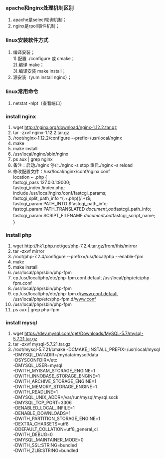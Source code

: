 ### apache和nginx处理机制区别
1. apache是select轮询机制；  
2. nginx是rpoll事件机制；
### linux安装软件方式
1. 编译安装；  
1).配置 ./configure 或 cmake；  
2).编译 make；  
3).编译安装 make install；  
2. 源安装（yum install nginx）；
### linux常用命令
1. netstat -nlpt（查看端口）
### install nginx
1. wget http://nginx.org/download/nginx-1.12.2.tar.gz  
2. tar -zxvf nginx-1.12.2.tar.gz  
3. /root/nginx-1.12.2/configure --prefix=/usr/local/nginx
4. make
5. make install
6. /usr/local/nginx/sbin/nginx 
7. ps aux | grep nginx  
8. 备注：启动./nginx 停止./nginx -s stop 重启./nginx -s reload  
9. 修改配置文件：/usr/local/nginx/conf/nginx.conf  
location ~ \.php {  
fastcgi_pass    127.0.0.1:9000;  
fastcgi_index   /index.php;  
include         /usr/local/nginx/conf/fastcgi_params;  
fastcgi_split_path_info            ^(.+\.php)(/.+)$;  
fastcgi_param   PATH_INTO          $fastcgi_path_info;  
fastcgi_param   PATH_TRANSLATED    $document_root$fastcgi_path_info;  
fastcgi_param   SCRIPT_FILENAME    $document_root$fastcgi_script_name;  
}
### install php
1. wget http://hk1.php.net/get/php-7.2.4.tar.gz/from/this/mirror  
2. tar -zxvf mirror
3. /root/php-7.2.4/configure --prefix=/usr/local/php --enable-fpm
4. make  
5. make install
6. /usr/local/php/sbin/php-fpm
7. cp /usr/local/php/etc/php-fpm.conf.default /usr/local/php/etc/php-fpm.conf
8. /usr/local/php/sbin/php-fpm
9. cp /usr/local/php/etc/php-fpm.d/www.conf.default /usr/local/php/etc/php-fpm.d/www.conf  
10. /usr/local/php/sbin/php-fpm  
11. ps aux | grep php-fpm
### install mysql
1. wget https://dev.mysql.com/get/Downloads/MySQL-5.7/mysql-5.7.21.tar.gz  
2. tar -zxvf mysql-5.7.21.tar.gz  
3. /root/mysql-5.7.21/cmake -DCMAKE_INSTALL_PREFIX=/usr/local/mysql \
-DMYSQL_DATADIR=/mydata/mysql/data \
-DSYSCONFDIR=/etc \
-DMYSQL_USER=mysql \
-DWITH_MYISAM_STORAGE_ENGINE=1 \
-DWITH_INNOBASE_STORAGE_ENGINE=1 \
-DWITH_ARCHIVE_STORAGE_ENGINE=1 \
-DWITH_MEMORY_STORAGE_ENGINE=1 \
-DWITH_READLINE=1 \
-DMYSQL_UNIX_ADDR=/var/run/mysql/mysql.sock \
-DMYSQL_TCP_PORT=3306 \
-DENABLED_LOCAL_INFILE=1 \
-DENABLE_DOWNLOADS=1 \
-DWITH_PARTITION_STORAGE_ENGINE=1 \
-DEXTRA_CHARSETS=utf8 \
-DDEFAULT_COLLATION=utf8_general_ci \
-DWITH_DEBUG=0 \
-DMYSQL_MAINTAINER_MODE=0 \
-DWITH_SSL:STRING=bundled \
-DWITH_ZLIB:STRING=bundled 
